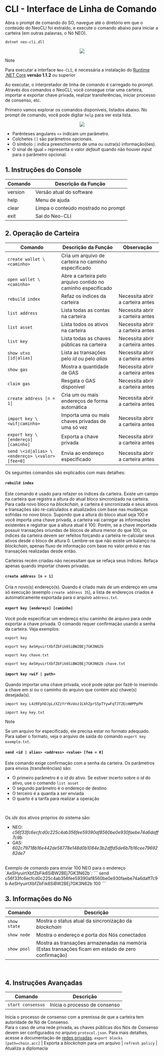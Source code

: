 # CLI - Interface de Linha de Comando

Abra o prompt de comando do SO, navegue até o diretório em que o conteúdo do NeoCLI foi extraído, e execute o comando abaixo para iniciar a carteira (em outras palavras, o Nó NEO).

```
dotnet neo-cli.dll
```

<p align="center"><img src="/pt-br/assets/cli_1.png"></p>

> [!Note] 
> Para executar a interface `Neo-CLI`, é necessária a instalação do [Runtime .NET Core](https://www.microsoft.com/net/download/core#/runtime)  **versão 1.1.2** ou superior


Ao executar, o interpretador de linha de comando é carregado no prompt. Através dos comandos  o NeoCLI, você consegue criar uma carteira, importar e exportar chave privada, realizar transferências, iniciar processo de consenso, etc.

Primeiro vamos explorar os comandos disponíveis, listados abaixo. No prompt de comando, você pode digitar `help` para ver esta lista.

<p align="center"><img src="/pt-br/assets/cli_2.png"></p>

- Parênteses angulares ``<>`` indicam um parâmetro.
- Colchetes `[]` são parâmetros opcionais.
- O símbolo `|` indica preenchimento de uma ou outra(s) informação(ões).
- O sinal de igual `=` representa o valor *default* quando não houver *input* para o parâmetro opcional.


## 1. Instruções do Console

| Comando      | Descrição da Função      |
| ------- | --------- |
| version | Versão atual do software |
| help    | Menu de ajuda      |
| clear   | Limpa o conteúdo mostrado no prompt  |
| exit    | Sai do Neo-CLI    |


## 2. Operação de Carteira

Comando | Descrição da Função | Observação |
| ---------------------------------------- | -------------------------------- | ------ |
| `create wallet \<caminho>` | Cria um arquivo de carteira no caminho especificado |
| `open wallet \<caminho>` | Abre a carteira pelo arquivo contido no caminho especificado |
| `rebuild index` | Refaz os índices da carteira | Necessita abrir a carteira antes |
| `list address` | Lista todas as contas na carteira | Necessita abrir a carteira antes |
| `list asset` | Lista todos os ativos na carteira | Necessita abrir a carteira antes |
| `list key` | Lista todas as chaves públicas na carteira | Necessita abrir a carteira antes |
| `show utxo [id\|alias]` | Lista as transações pelo *id* ou pelo *alias* | Necessita abrir a carteira antes |
| `show gas` | Mostra a quantidade de GAS | Necessita abrir a carteira antes |
| `claim gas` | Resgata o GAS disponível | Necessita abrir a carteira antes |
| `create address [n = 1]` | Cria um ou mais endereços de forma automática | Necessita abrir a carteira antes |
| `import key \<wif\|caminho>` | Importa uma ou mais chaves privadas de uma só vez | Necessita abrir a carteira antes |
| `export key \[endereço] [caminho]` | Exporta a chave privada | Necessita abrir a carteira antes |
| `send \<id\|alias> \<endereço> \<valor> [fee=0]`| Envia ao endereço especificado | Necessita abrir a carteira antes |


Os seguintes comandos são explicados com mais detalhes:

#### `rebuild index`

Este comando é usado para refazer os índices da carteira.
Existe um campo na carteira que registra a altura do atual bloco sincronizado na carteira. Para cada novo bloco na *blockchain*, a carteira é sincronizada e seus ativos e transações são re-calculados e atualizados com base nas mudanças sofridas no novo bloco. Supondo que a altura do bloco atual seja 100 e você importa uma chave privada, a carteira vai carregar as informações existentes e registrar que a altura atual é 100. Porém, se a chave importada possuir transações oriundas de blocos de altura menor do que 100, os índices da carteira devem ser refeitos forçando a carteira re-calcular seus ativos desde o bloco de altura 0. Lembre-se que não existe um balanço na *blockchain*, apenas fluxo de informação com base no valor prévio e nas transações realizadas desde então.

Carteiras recém criadas não necessitam que se refaça seus índices. Refaça apenas quando importar chaves privadas.


#### `create address [n = 1]`

Cria *n* novo(s) endereço(s). Quando é criado mais de um endereço em uma só execução (exemplo `create address 35`), a lista de endereços criados é automaticamente exportada para o arquivo `address.txt`.


#### `export key [endereço] [caminho]`

Você pode especificar um endereço e/ou caminho de arquivo para onde exportar a chave privada. O comando requer confirmação usando a senha da carteira. Veja exemplos:

```
export key
```

```
export key AeSHyuirtXbfZbFik6SiBW2BEj7GK3N62b
```

```
export key chave.txt
```

```
export key AeSHyuirtXbfZbFik6SiBW2BEj7GK3N62b chave.txt
```


#### `import key <wif | path>`

Quando importar uma chave privada, você pode optar por fazê-lo inserindo a chave em si ou o caminho do arquivo que contém a(s) chave(s) desejada(s). 

```
import key L4zRFphDJpLzXZzYrYKvUoz1LkhZprS5pTYywFqTJT2EcmWPPpPH
```

```
import key key.txt
```
> [!Note]
> Se um arquivo for especificado, ele precisa estar no formato adequado. Para saber o formato, veja o arquivo de saída do comando `export key exemplo.txt`.


#### `send <id | alias> <address> <value> [fee = 0]`

Este comando exige confirmação com a senha da carteira. 
Os parâmetros para envios (transferências) são: 
  - O primeiro parâmetro é o *id* do ativo. Se estiver incerto sobre o *id* do ativo, use o comando `list asset`
  - O segundo parâmetro é o endereço de destino
  - O terceiro é a quantia a ser enviada
  - O quarto é a tarifa para realizar a operação
  
<br>

Os *ids* dos ativos próprios do sistema são:
  - NEO: *c56f33fc6ecfcd0c225c4ab356fee59390af8560be0e930faebe74a6daff7c9b*
  - GAS: *602c79718b16e442de58778e148d0b1084e3b2dffd5de6b7b16cee7969282de7*

<br>
Exemplo de comando para enviar 100 NEO para o endereço `AeSHyuirtXbfZbFik6SiBW2BEj7GK3N62b`:
```
send c56f33fc6ecfcd0c225c4ab356fee59390af8560be0e930faebe74a6daff7c9b AeSHyuirtXbfZbFik6SiBW2BEj7GK3N62b 100
```
<br>


## 3. Informações do Nó

Comando | Descrição |
| ---------- | ----------------------- |
`show state` | Mostra o status atual da sincronização da *blockchain* |
`show node` | Mostra o endereço e porta dos Nós conectados |
`show pool` | Mostra as transações armazenadas na memória (Estas transações ficam em estado de zero confirmação) |

<br>

## 4. Instruções Avançadas

Comando | Descrição |
| --------------- | ---- |
`start consensus` | Inicia o processo de consenso
Inicia o processo de consenso com a premissa de que a carteira tem autoridade de Nó de Consenso. <br>Para o caso de uma rede privada, as chaves públicas dos Nós de Consenso devem ser configurados no arquivo `protocol.json`. Para mais detalhes, acesse a documentação de [redes privadas](private-chain.md).
`export blocks [path=chain.acc]` | Exporta a *blockchain* para um arquivo |
`refresh policy` | Atualiza a diplomacia
